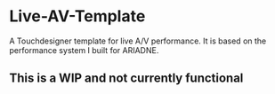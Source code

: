 # Live-AV-Template
A Touchdesigner template for live A/V performance. It is based on the performance system I built for ARIADNE. 


## This is a WIP and not currently functional
